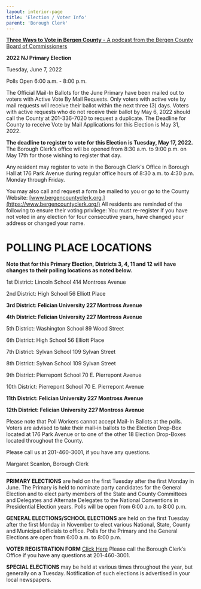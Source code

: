 ```yaml
---
layout: interior-page
title: 'Election / Voter Info'
parent: 'Borough Clerk'
---
```


[**Three Ways to Vote in Bergen County** - A podcast from the Bergen County Board of Commissioners](https://bergencountycommissioners.libsyn.com/three-ways-to-vote-in-bergen-county)

**2022 NJ Primary Election**

Tuesday, June 7, 2022

Polls Open 6:00 a.m. - 8:00 p.m.


The Official Mail-In Ballots for the June Primary have been mailed out to voters with Active Vote By Mail Requests. Only voters with active vote by mail requests will receive their ballot within the next three (3) days. Voters with active requests who do not receive their ballot by May 6, 2022 should call the County at 201-336-7020 to request a duplicate. The Deadline for County to receive Vote by Mail Applications for this Election is May 31, 2022. 

**The deadline to register to vote for this Election is Tuesday, May 17, 2022.**  The Borough Clerk’s office will be opened from 8:30 a.m. to 9:00 p.m. on May 17th for those wishing to register that day.   

Any resident may register to vote in the Borough Clerk's Office in Borough Hall at 176 Park Avenue during regular office hours of 8:30 a.m. to 4:30 p.m. Monday through Friday.  

You may also call and request a form be mailed to you or go to the County Website: [www.bergencountyclerk.org.](https://www.bergencountyclerk.org/)  All residents are reminded of the following to ensure their voting privilege:   You must re-register if you have not voted in any election for four consecutive years, have changed your address or changed your name.


# POLLING PLACE LOCATIONS

**Note that for this Primary Election, Districts 3, 4, 11 and 12 will have changes to their polling locations as noted below.**


1st District:	Lincoln School	414 Montross Avenue
		
2nd District:	High School	56 Elliott Place

**3rd District: Felician University 	227 Montross Avenue**

**4th District:	Felician University 	227 Montross Avenue**

5th District:	Washington School	89 Wood Street

6th District:	High School	56 Elliott Place

7th District:	Sylvan School	109 Sylvan Street

8th District:	Sylvan School	109 Sylvan Street

9th District:	Pierrepont School	70 E. Pierrepont Avenue

10th District:	Pierrepont School	70 E. Pierrepont Avenue

**11th District: Felician University 	227 Montross Avenue**

**12th District: Felician University 	227 Montross Avenue**

Please note that Poll Workers cannot accept Mail-In Ballots at the polls.  Voters are advised to take their mail-in ballots to the Election Drop-Box located at 176 Park Avenue or to one of the other 18 Election Drop-Boxes located throughout the County.


Please call us at 201-460-3001, if you have any questions.

Margaret Scanlon, Borough Clerk



---------

**PRIMARY ELECTIONS** are held on the first Tuesday after the first Monday in June. The Primary is held to nominate party candidates for the General Election and to elect party members of the State and County Committees and Delegates and Alternate Delegates to the National Conventions in Presidential Election years. Polls will be open from 6:00 a.m. to 8:00 p.m.

**GENERAL ELECTIONS/SCHOOL ELECTIONS** are held on the first Tuesday after the first Monday in November to elect various National, State, County and Municipal officials to office. Polls for the Primary and the General Elections are open from 6:00 a.m. to 8:00 p.m.

**VOTER REGISTRATION FORM** [Click Here](https://www.state.nj.us/state/elections/voter-registration.shtml)
Please call the Borough Clerk’s Office if you have any questions at 201-460-3001.

**SPECIAL ELECTIONS** may be held at various times throughout the year, but generally on a Tuesday. Notification of such elections is advertised in your local newspapers.


